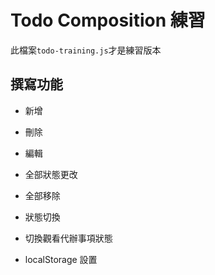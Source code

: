 # Todo Composition 練習

此檔案```todo-training.js```才是練習版本

## 撰寫功能

- 新增

- 刪除

- 編輯

- 全部狀態更改

- 全部移除

- 狀態切換

- 切換觀看代辦事項狀態

- localStorage 設置
